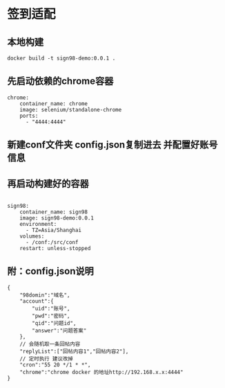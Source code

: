 # 签到适配



## 本地构建
```
docker build -t sign98-demo:0.0.1 .

```


## 先启动依赖的chrome容器
```
chrome:
    container_name: chrome
    image: selenium/standalone-chrome
    ports:
      - "4444:4444"

```


## 新建conf文件夹 config.json复制进去 并配置好账号信息
## 再启动构建好的容器
```

sign98:
    container_name: sign98
    image: sign98-demo:0.0.1
    environment:
      - TZ=Asia/Shanghai
    volumes:
      - /conf:/src/conf
    restart: unless-stopped

```



## 附：config.json说明
```
{
    "98domin":"域名",
    "account":{
        "uid":"账号",
        "pwd":"密码",
        "qid":"问题id",
        "answer":"问题答案"
    },
    // 会随机取一条回帖内容
    "replyList":["回帖内容1","回帖内容2"],
    // 定时执行 建议改掉
    "cron":"55 20 */1 * *",
    "chrome":"chrome docker 的地址http://192.168.x.x:4444"
}
```
